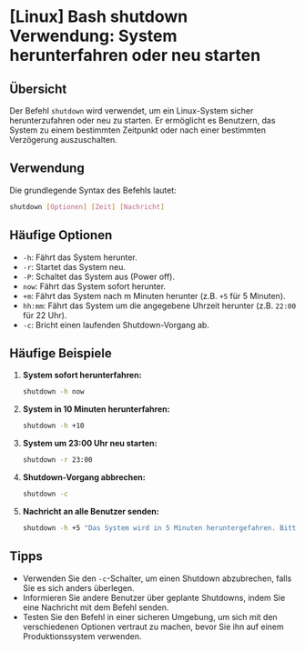 # [Linux] Bash shutdown Verwendung: System herunterfahren oder neu starten

## Übersicht
Der Befehl `shutdown` wird verwendet, um ein Linux-System sicher herunterzufahren oder neu zu starten. Er ermöglicht es Benutzern, das System zu einem bestimmten Zeitpunkt oder nach einer bestimmten Verzögerung auszuschalten.

## Verwendung
Die grundlegende Syntax des Befehls lautet:

```bash
shutdown [Optionen] [Zeit] [Nachricht]
```

## Häufige Optionen
- `-h`: Fährt das System herunter.
- `-r`: Startet das System neu.
- `-P`: Schaltet das System aus (Power off).
- `now`: Fährt das System sofort herunter.
- `+m`: Fährt das System nach m Minuten herunter (z.B. `+5` für 5 Minuten).
- `hh:mm`: Fährt das System um die angegebene Uhrzeit herunter (z.B. `22:00` für 22 Uhr).
- `-c`: Bricht einen laufenden Shutdown-Vorgang ab.

## Häufige Beispiele

1. **System sofort herunterfahren:**
   ```bash
   shutdown -h now
   ```

2. **System in 10 Minuten herunterfahren:**
   ```bash
   shutdown -h +10
   ```

3. **System um 23:00 Uhr neu starten:**
   ```bash
   shutdown -r 23:00
   ```

4. **Shutdown-Vorgang abbrechen:**
   ```bash
   shutdown -c
   ```

5. **Nachricht an alle Benutzer senden:**
   ```bash
   shutdown -h +5 "Das System wird in 5 Minuten heruntergefahren. Bitte speichern Sie Ihre Arbeit."
   ```

## Tipps
- Verwenden Sie den `-c`-Schalter, um einen Shutdown abzubrechen, falls Sie es sich anders überlegen.
- Informieren Sie andere Benutzer über geplante Shutdowns, indem Sie eine Nachricht mit dem Befehl senden.
- Testen Sie den Befehl in einer sicheren Umgebung, um sich mit den verschiedenen Optionen vertraut zu machen, bevor Sie ihn auf einem Produktionssystem verwenden.